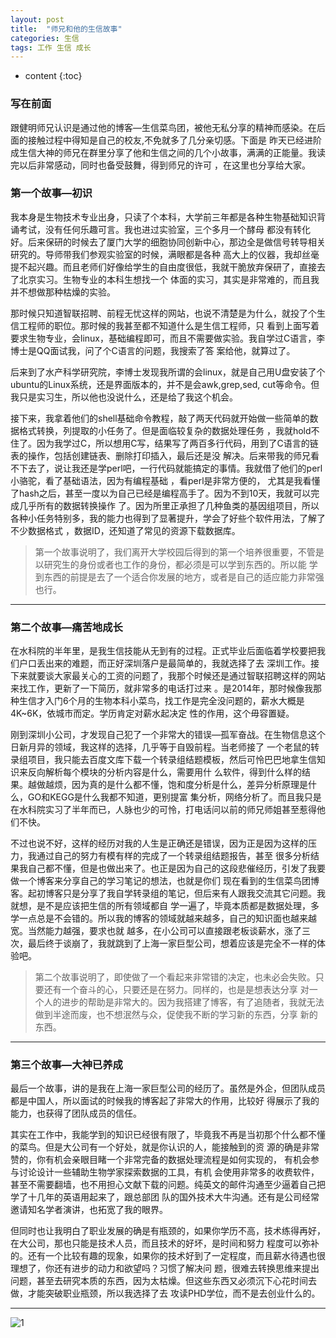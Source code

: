 ```yaml
---
layout: post
title:  "师兄和他的生信故事"
categories: 生信 
tags: 工作 生信 成长
---
```


* content
{:toc}

### 写在前面

跟健明师兄认识是通过他的博客—生信菜鸟团，被他无私分享的精神而感染。在后面的接触过程中得知是自己的校友,不免就多了几分亲切感。下面是
昨天已经进阶成生信大神的师兄在群里分享了他和生信之间的几个小故事，满满的正能量。我读完以后非常感动，同时也备受鼓舞，得到师兄的许可
，在这里也分享给大家。











###  第一个故事—初识

我本身是生物技术专业出身，只读了个本科，大学前三年都是各种生物基础知识背诵考试，没有任何乐趣可言。我也进过实验室，三个多月一个酵母
都没有转化好。后来保研的时候去了厦门大学的细胞协同创新中心，那边全是做信号转导相关研究的。导师带我们参观实验室的时候，满眼都是各种
高大上的仪器，我却丝毫提不起兴趣。而且老师们好像给学生的自由度很低，我就干脆放弃保研了，直接去了北京实习。生物专业的本科生想找一个
体面的实习，其实是非常难的，而且我并不想做那种枯燥的实验。

那时候只知道智联招聘、前程无忧这样的网站，也说不清楚是为什么，就投了个生信工程师的职位。那时候的我甚至都不知道什么是生信工程师，只
看到上面写着要求生物专业，会linux，基础编程即可，而且不需要做实验。我自学过C语言，李博士是QQ面试我，问了个C语言的问题，我搜索了答
案给他，就算过了。

后来到了水产科学研究院，李博士发现我所谓的会linux，就是自己用U盘安装了个ubuntu的Linux系统，还是界面版本的，并不是会awk,grep,sed,
cut等命令。但我只是实习生，所以他也没说什么，还是给了我这个机会。

接下来，我拿着他们的shell基础命令教程，敲了两天代码就开始做一些简单的数据格式转换，列提取的小任务了。但是面临较复杂的数据处理任务
，我就hold不住了。因为我学过C，所以想用C写，结果写了两百多行代码，用到了C语言的链表的操作，包括创建链表、删除打印插入，最后还是没
解决。后来带我的师兄看不下去了，说让我还是学perl吧，一行代码就能搞定的事情。我就借了他们的perl小骆驼，看了基础语法，因为有编程基础
，看perl是非常方便的， 尤其是我看懂了hash之后，甚至一度以为自己已经是编程高手了。因为不到10天，我就可以完成几乎所有的数据转换操作
了。因为所里正承担了几种鱼类的基因组项目，所以各种小任务特别多，我的能力也得到了显著提升，学会了好些个软件用法，了解了不少数据格式
，数据ID，还知道了常见的资源下载数据库。

> 第一个故事说明了，我们离开大学校园后得到的第一个培养很重要，不管是以研究生的身份或者也工作的身份，都必须是可以学到东西的。所以能
学到东西的前提是去了一个适合你发展的地方，或者是自己的适应能力非常强也行。

***
 
### 第二个故事—痛苦地成长

在水科院的半年里，是我生信技能从无到有的过程。正式毕业后面临着学校要把我们户口丢出来的难题，而正好深圳落户是最简单的，我就选择了去
深圳工作。接下来就要谈大家最关心的工资的问题了，我那个时候还是通过智联招聘这样的网站来找工作，更新了一下简历，就非常多的电话打过来
。是2014年，那时候像我那种生信才入门6个月的生物本科小菜鸟，找工作是完全没问题的，薪水大概是4K~6K，依城市而定。学历肯定对薪水起决定
性的作用，这个毋容置疑。

刚到深圳小公司，才发现自己犯了一个非常大的错误—孤军奋战。在生物信息这个日新月异的领域，我这样的选择，几乎等于自毁前程。当老师接了
一个老鼠的转录组项目，我只能去百度文库下载一个转录组结题模板，然后可怜巴巴地拿生信知识来反向解析每个模块的分析内容是什么，需要用什
么软件，得到什么样的结果。越做越烦，因为真的是什么都不懂，饱和度分析是什么，差异分析原理是什么，GO和KEGG是什么我都不知道，更别提富
集分析，网络分析了。而且我只是在水科院实习了半年而已，人脉也少的可怜，打电话问以前的师兄师姐甚至惹得他们不快。

不过也说不好，这样的经历对我的人生是正确还是错误，因为正是因为这样的压力，我通过自己的努力有模有样的完成了一个转录组结题报告，甚至
很多分析结果我自己都不懂，但是也做出来了。也正是因为自己的这段悲催经历，引发了我要做一个博客来分享自己的学习笔记的想法，也就是你们
现在看到的生信菜鸟团博客。起初博客只是分享了我自学转录组的笔记，但后来有人跟我交流其它问题。我就想，是不是应该把生信的所有领域都自
学一遍了，毕竟本质都是数据处理，多学一点总是不会错的。所以我的博客的领域就越来越多，自己的知识面也越来越宽。当然能力越强，要求也就
越多，在小公司可以直接跟老板谈薪水，涨了三次，最后终于谈崩了，我就跳到了上海一家巨型公司，想着应该是完全不一样的体验吧。

> 第二个故事说明了，即使做了一个看起来非常错的决定，也未必会失败。只要还有一个奋斗的心，只要还是在努力。同样的，也是是想表达分享
对一个人的进步的帮助是非常大的。因为我搭建了博客，有了追随者，我就无法做到半途而废，也不想泯然与众，促使我不断的学习新的东西，分享
新的东西。
 
***

### 第三个故事—大神已养成

最后一个故事，讲的是我在上海一家巨型公司的经历了。虽然是外企，但团队成员都是中国人，所以面试的时候我的博客起了非常大的作用，比较好
得展示了我的能力，也获得了团队成员的信任。

其实在工作中，我能学到的知识已经很有限了，毕竟我不再是当初那个什么都不懂的菜鸟。但是大公司有一个好处，就是你认识的人，能接触到的资
源的确是非常赞的，你有机会亲眼目睹一个非常完备的数据处理流程是如何实现的， 有机会参与讨论设计一些辅助生物学家探索数据的工具，有机
会使用非常多的收费软件，甚至不需要翻墙，也不用担心文献下载的问题。纯英文的邮件沟通至少逼着自己把学了十几年的英语用起来了，跟总部团
队的国外技术大牛沟通。还有是公司经常邀请知名学者演讲，也拓宽了我的眼界。

但同时也让我明白了职业发展的确是有瓶颈的，如果你学历不高，技术练得再好，在大公司，那也只能是技术人员，而且技术的好坏，是时间和努力
程度可以弥补的。还有一个比较有趣的现象，如果你的技术好到了一定程度，而且薪水待遇也很理想了，你还有进步的动力和欲望吗？习惯了解决问
题，很难去转换思维来提出问题，甚至去研究本质的东西，因为太枯燥。但这些东西又必须沉下心花时间去做，才能突破职业瓶颈，所以我选择了去
攻读PHD学位，而不是去创业什么的。

*** 

![1](http://o7zaxp1i2.bkt.clouddn.com/growup.jpg)
